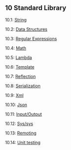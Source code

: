 ## 10 Standard Library

10.1: [String](std-String.md)

10.2: [Data Structures](std-ds.md)

10.3: [Regular Expressions](std-regex.md)

10.4: [Math](std-math.md)

10.5: [Lambda](std-Lambda.md)

10.6: [Template](std-template.md)

10.7: [Reflection](std-reflection.md)

10.8: [Serialization](std-serialization.md)

10.9: [Xml](std-Xml.md)

10.10: [Json](std-Json.md)

10.11: [Input/Output](#)

10.12: [Sys/sys](#)

10.13: [Remoting](std-remoting.md)

10.14: [Unit testing](std-unit-testing.md)
